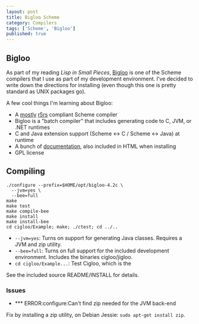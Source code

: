 ```yaml
---
layout: post
title: Bigloo Scheme
category: Compilers
tags: ['Scheme', 'Bigloo']
published: true
---
```


## Bigloo

As part of my reading *Lisp in Small Pieces*, [Bigloo](http://www-sop.inria.fr/mimosa/fp/Bigloo/) is one of the Scheme compilers that I use as part of my development environment. I've decided to write down the directions for installing (even though this one is pretty standard as UNIX packages go).

A few cool things I'm learning about Bigloo:
* A [mostly](http://www-sop.inria.fr/mimosa/fp/Bigloo/bigloo-1.html#Features) [r5rs](http://www.schemers.org/Documents/Standards/R5RS/) compliant Scheme compiler
* Bigloo is a "batch compiler" that includes generating code to C, JVM, or .NET runtimes
* C and Java extension support (Scheme <-> C / Scheme <-> Java) at runtime
* A bunch of [documentation](http://www-sop.inria.fr/mimosa/fp/Bigloo/bigloo-3.html#Documentation), also included in HTML when installing
* GPL license

## Compiling

```
./configure --prefix=$HOME/opt/bigloo-4.2c \
  --jvm=yes \
  --bee=full
make
make test
make compile-bee
make install
make install-bee
cd cigloo/Example; make; ./ctest; cd ../..
```

* `--jvm=yes`: Turns on support for generating Java classes. Requires a JVM and zip utility.
* `--bee=full`: Turns on full support for the included development environment. Includes the binaries cigloo/jigloo.
* `cd cigloo/Example...`: Test Cigloo, which is the

See the included source README/INSTALL for details.

### Issues

* *** ERROR:configure:Can't find zip needed for the JVM back-end

Fix by installing a zip utility, on Debian Jessie: `sudo apt-get install zip`.
